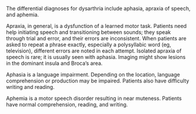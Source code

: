 The differential diagnoses for dysarthria include aphasia, apraxia of speech, and aphemia.

Apraxia, in general, is a dysfunction of a learned motor task. Patients need help initiating speech and transitioning between sounds; they speak through trial and error, and their errors are inconsistent. When patients are asked to repeat a phrase exactly, especially a polysyllabic word (eg, television), different errors are noted in each attempt. Isolated apraxia of speech is rare; it is usually seen with aphasia. Imaging might show lesions in the dominant insula and Broca’s area.

Aphasia is a language impairment. Depending on the location, language comprehension or production may be impaired. Patients also have difficulty writing and reading.

Aphemia is a motor speech disorder resulting in near muteness. Patients have normal comprehension, reading, and writing.